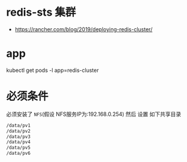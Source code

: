 # redis-sts 集群

- https://rancher.com/blog/2019/deploying-redis-cluster/



# app 
kubectl get pods -l app=redis-cluster



# 必须条件

必须安装了 `NFS`(假设 NFS服务IP为:192.168.0.254)
然后 设置 如下共享目录
```bash
/data/pv1
/data/pv2
/data/pv3
/data/pv4
/data/pv5
/data/pv6
```
